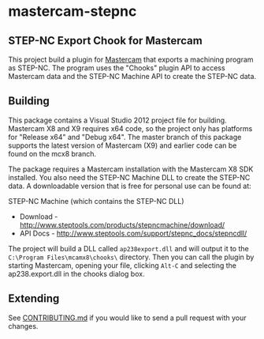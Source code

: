 mastercam-stepnc
=======

STEP-NC Export Chook for Mastercam
--

This project build a plugin for [Mastercam](http://www.mastercam.com)
that exports a machining program as STEP-NC.  The program uses the
"Chooks" plugin API to access Mastercam data and the STEP-NC Machine
API to create the STEP-NC data.   

## Building

This package contains a Visual Studio 2012 project file for building.
Mastercam X8 and X9 requires x64 code, so the project only has platforms
for "Release x64" and "Debug x64".   The master branch of this package
supports the latest version of Mastercam (X9) and earlier code can be 
found on the mcx8 branch.

The package requires a Mastercam installation with the Mastercam X8
SDK installed.  You also need the STEP-NC Machine DLL to create the
STEP-NC data.  A downloadable version that is free for personal use
can be found at:

STEP-NC Machine (which contains the STEP-NC DLL)

 - Download - http://www.steptools.com/products/stepncmachine/download/
 - API Docs - http://www.steptools.com/support/stepnc_docs/stepncdll/

The project will build a DLL called `ap238export.dll` and will output
it to the `C:\Program Files\mcamx8\chooks\` directory.  Then you can
call the plugin by starting Mastercam, opening your file, clicking
`Alt-C` and selecting the ap238.export.dll in the chooks dialog box.

## Extending

See [CONTRIBUTING.md](CONTRIBUTING.md) if you would like to send a
pull request with your changes.
